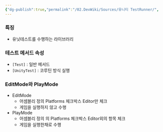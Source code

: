 ```yaml
---
{"dg-publish":true,"permalink":"/02.DevWiki/Sources/유니티 TestRunner/","noteIcon":"","created":"2025-05-23T02:13:13.645+09:00","updated":"2025-07-19T22:58:36.996+09:00"}
---
```


### 특징
- 유닛테스트를 수행하는 라이브러리

### 테스트 메서드 속성
- `[Test]` : 일반 메서드
- `[UnityTest]` : 코루틴 방식 실행

### EditMode와 PlayMode
- EditMode
    - 어셈블리 정의 Platforms 체크박스 Editor만 체크
    - 게임을 실행하지 않고 수행
- PlayMode
    - 어셈블리 정의 의 Platforms 체크박스 Editor외의 항목 체크
    - 게임을 실행한채로 수행